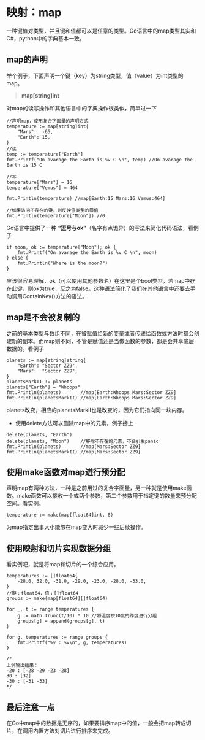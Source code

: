 # 映射：map

一种键值对类型，并且键和值都可以是任意的类型。Go语言中的map类型其实和C#，python中的字典基本一致。

## map的声明

举个例子，下面声明一个键（key）为string类型，值（value）为int类型的map。
> **map[string]int**

对map的读写操作和其他语言中的字典操作很类似，简单过一下
```
//声明map，使用复合字面量的声明方式
temperature := map[string]int{
    "Mars":  -65,
    "Earth": 15,
}
//读
temp := temperature["Earth"]
fmt.Printf("On avarage the Earth is %v C \n", temp) //On avarage the Earth is 15 C

//写
temperature["Mars"] = 16
temperature["Vemus"] = 464

fmt.Println(temperature) //map[Earth:15 Mars:16 Vemus:464]

//如果访问不存在的键，则反映值类型的零值
fmt.Println(temperature["Moon"]) //0
```
Go语言中提供了一种 **“逗号与ok”**（名字有点诡异）的写法来简化代码语法，看例子
```
if moon, ok := temperature["Moon"]; ok {
    fmt.Printf("On avarage the Earth is %v C \n", moon)
} else {
    fmt.Println("Where is the moon?")
}
```
应该很容易理解，ok（可以使用其他参数名）在这里是个bool类型，若map中存在此键，则ok为true，反之为false。这种语法简化了我们在其他语言中还要去手动调用ContainKey()方法的语法。

## map是不会被复制的

之前的基本类型与数组不同，在被赋值给新的变量或者传递给函数或方法时都会创建新的副本。而map则不同，不管是赋值还是当做函数的参数，都是会共享底层数据的。看例子
```
planets := map[string]string{
    "Earth": "Sector ZZ9",
    "Mars":  "Sector ZZ9",
}
planetsMarkII := planets
planets["Earth"] = "Whoops"
fmt.Println(planets)       //map[Earth:Whoops Mars:Sector ZZ9]
fmt.Println(planetsMarkII) //map[Earth:Whoops Mars:Sector ZZ9]
```
planets改变，相应的planetsMarkII也是改变的，因为它们指向同一块内存。
* 使用delete方法可以删除map中的元素，例子接上
```
delete(planets, "Earth")
delete(planets, "Moon")    //移除不存在的元素，不会引发panic
fmt.Println(planets)       //map[Mars:Sector ZZ9]
fmt.Println(planetsMarkII) //map[Mars:Sector ZZ9]
```

## 使用make函数对map进行预分配
声明map有两种方法，一种是之前用过的复合字面量，另一种就是使用make函数。make函数可以接收一个或两个参数，第二个参数用于指定键的数量来预分配空间。看实例。
```
temperature := make(map[float64]int, 8)
```
为map指定出事大小能够在map变大时减少一些后续操作。

## 使用映射和切片实现数据分组
看实例吧，就是将map和切片的一个综合应用。
```
temperatures := []float64{
    -28.0, 32.0, -31.0, -29.0, -23.0, -28.0, -33.0,
}
//键：float64，值；[]float64
groups := make(map[float64][]float64)

for _, t := range temperatures {
    g := math.Trunc(t/10) * 10 //将温度按10度的跨度进行分组
    groups[g] = append(groups[g], t)
}

for g, temperatures := range groups {
    fmt.Printf("%v : %v\n", g, temperatures)
}

/*
上例输出结果：
-20 : [-28 -29 -23 -28]
30 : [32]
-30 : [-31 -33]
*/
```

## 最后注意一点
在Go中map中的数据是无序的，如果要排序map中的值，一般会把map转成切片，在调用内置方法对切片进行排序来完成。
